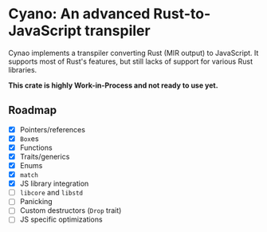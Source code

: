 # Cyano: An advanced Rust-to-JavaScript transpiler

Cynao implements a transpiler converting Rust (MIR output) to JavaScript. It
supports most of Rust's features, but still lacks of support for various Rust
libraries.

**This crate is highly Work-in-Process and not ready to use yet.**

## Roadmap

- [x] Pointers/references
- [x] `Box`es
- [x] Functions
- [x] Traits/generics
- [x] Enums
- [x] `match`
- [x] JS library integration
- [ ] `libcore` and `libstd`
- [ ] Panicking
- [ ] Custom destructors (`Drop` trait)
- [ ] JS specific optimizations
